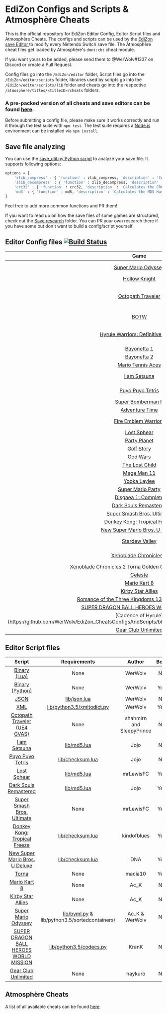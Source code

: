 # EdiZon Configs and Scripts & Atmosphère Cheats

This is the official repository for EdiZon Editor Config, Editor Script files and Atmosphère Cheats. The configs and scripts can be used by the [EdiZon save Editor
](https://github.com/WerWolv/EdiZon) to modify every Nintendo Switch save file.
The Atmosphère cheat files get loaded by Atmosphère's `dmnt:cht` cheat module.

If you want yours to be added, please send them to @WerWolv#1337 on Discord or create a Pull Request.

Config files go into the `/EdiZon/editor` folder, Script files go into the `/EdiZon/editor/scripts` folder, libraries used by scripts go into the `/EdiZon/editor/scripts/lib` folder and cheats go into the respective `/atmosphere/titles/<titleID>/cheats` folders.

### A pre-packed version of all cheats and save editors can be found [here](https://api.edizon.werwolv.net/v3/build.zip).


Before submitting a config file, please make sure it works correctly and run it through the test suite with `npm test`. The test suite requires a [Node.js](https://nodejs.org/) environment can be installed via `npm install`.


## Save file analyzing
You can use the [save_util.py Python script](https://github.com/WerWolv/EdiZon_CheatsConfigsAndScripts/blob/master/Tools/save_util.py) to analyze your save file. It supports following options:
```python
options = {
    'zlib_compress' : { 'function' : zlib_compress, 'description' : 'Compresses file with zlib. Args: < FilePath, [CompressionLevel], [StartAddress], [EndAddress] >' },
    'zlib_decompress' : { 'function' : zlib_decompress, 'description' : 'Decompresses zlib compressed file. Args: < FilePath, [StartAddress], [EndAddress] >' },
    'crc32' : { 'function' : crc32, 'description' : 'Calculates the CRC32 checksum of a file. Args: < FilePath, [StartAddress], [EndAddress] >' },
    'md5' : { 'function' : md5, 'description' : 'Calculates the MD5 Hash of a file. Args: < FilePath, [StartAddress], [EndAddress] >' }
}
```
Feel free to add more common functions and PR them!

If you want to read up on how the save files of some games are structured, check out the [Save research](https://github.com/WerWolv/EdiZon_CheatsConfigsAndScripts/tree/master/Save%20research) folder.
You can PR your own research there if you have some but don't want to build a config/script yourself.

## Editor Config files [![Build Status](https://travis-ci.com/WerWolv/EdiZon_CheatsConfigsAndScripts.svg?branch=master)](https://travis-ci.com/WerWolv/EdiZon_CheatsConfigsAndScripts)

| Game                            | Requirements            | Author    | Beta     |
|:-------------------------------:|:-----------------------:|:---------:|:--------:|
| [Super Mario Odyssey](https://github.com/WerWolv/EdiZon_CheatsConfigsAndScripts/blob/master/Configs/0100000000010000.json)             | smo.py, lib/byml.py & lib/python3.5/sortedcontainers/| Ac_K & WerWolv  | No |
| [Hollow Knight](https://github.com/WerWolv/EdiZon_CheatsConfigsAndScripts/blob/master/Configs/0100633007D48000.json)                   | json.lua & lib/json.lua | WerWolv  | No |
| [Octopath Traveler](https://github.com/WerWolv/EdiZon_CheatsConfigsAndScripts/blob/master/Configs/0100E66006406000.json) | octp.lua      | shahmirn, SleepyPrince & @x43x61x69 | No |
| [BOTW](https://github.com/WerWolv/EdiZon_CheatsConfigsAndScripts/blob/master/Configs/01007EF00011E000.json)    | bin.lua | borntohonk & macia10 | No |
| [Hyrule Warriors: Definitive Edition](https://github.com/WerWolv/EdiZon_CheatsConfigsAndScripts/blob/master/Configs/0100AE00096EA000.json) | bin.lua | borntohonk and loganavatar | No |
| [Bayonetta 1](https://github.com/WerWolv/EdiZon_CheatsConfigsAndScripts/blob/master/Configs/010076F0049A2000.json) | bin.lua | madhatter | No |
| [Bayonetta 2](https://github.com/WerWolv/EdiZon_CheatsConfigsAndScripts/blob/master/Configs/01007960049A0000.json) | bin.lua | madhatter | No |
| [Mario Tennis Aces](https://github.com/WerWolv/EdiZon_CheatsConfigsAndScripts/blob/master/Configs/0100BDE00862A000.json) | bin.lua | cubex | No |
| [I am Setsuna](https://github.com/WerWolv/EdiZon_CheatsConfigsAndScripts/blob/master/Configs/0100849000BDA000.json) | setsuna.lua & lib/md5.lua | Jojo & mrLewisFC | Yes |
| [Puyo Puyo Tetris](https://github.com/WerWolv/EdiZon_CheatsConfigsAndScripts/blob/master/Configs/010053D0001BE000.json) | puyopuyo.lua & lib/checksum.lua | Jojo | No |
| [Super Bomberman R](https://github.com/WerWolv/EdiZon_CheatsConfigsAndScripts/blob/master/Configs/01007AD00013E000.json) | bin.lua | Jojo | No |
| [Adventure Time](https://github.com/WerWolv/EdiZon_CheatsConfigsAndScripts/blob/master/Configs/0100C4E004406000.json)             | json.lua & lib/json.lua         | madhatter  | No |
| [Fire Emblem Warriors](https://github.com/WerWolv/EdiZon_CheatsConfigsAndScripts/blob/master/Configs/0100F15003E64000.json)             | bin.lua         | CrisFTW & Brawl345  | No |
| [Lost Sphear](https://github.com/WerWolv/EdiZon_CheatsConfigsAndScripts/blob/master/Configs/010077B0038B2000.json) | lostsphear.lua & lib/md5.lua | mrLewisFC | Yes |
| [Party Planet](https://github.com/WerWolv/EdiZon_CheatsConfigsAndScripts/blob/master/Configs/01004F10066B0000.json)             | bin.lua         | trueicecold  | Yes |
| [Golf Story](https://github.com/WerWolv/EdiZon_CheatsConfigsAndScripts/blob/master/Configs/0100779004172000.json)             | bin.lua         | trueicecold  | No |
| [God Wars](https://github.com/WerWolv/EdiZon_CheatsConfigsAndScripts/blob/master/Configs/0100F3D00B032000.json)             | bin.lua         | mrLewisFC | Yes |
| [The Lost Child](https://github.com/WerWolv/EdiZon_CheatsConfigsAndScripts/blob/master/Configs/01008A000A404000.json)             | bin.lua         | mrLewisFC | Yes |
| [Mega Man 11](https://github.com/WerWolv/EdiZon_CheatsConfigsAndScripts/blob/master/Configs/0100B0C0086B0000.json)             | bin.lua         | jonyluke | Yes |
| [Yooka Laylee](https://github.com/WerWolv/EdiZon_CheatsConfigsAndScripts/blob/master/Configs/0100F110029C8000.json)             | json.lua         | WerWolv | No |010036B0034E4000
| [Super Mario Party](https://github.com/WerWolv/EdiZon_CheatsConfigsAndScripts/blob/master/Configs/010036B0034E4000.json)             | bin.lua         | WerWolv | No |
| [Disgaea 1: Complete](https://github.com/WerWolv/EdiZon_CheatsConfigsAndScripts/blob/master/Configs/01004B100AF18000.json)             | bin.lua         | findonovan95 | Yes |
| [Dark Souls Remastered](https://github.com/WerWolv/EdiZon_CheatsConfigsAndScripts/blob/master/Configs/01004AB00A260000.json)             | darksouls.lua         | Jojo | Yes |
| [Super Smash Bros. Ultimate](https://github.com/WerWolv/EdiZon_CheatsConfigsAndScripts/blob/master/Configs/01006A800016E000.json)             | smash.lua         | mrLewisFC | Yes |
| [Donkey Kong: Tropical Freeze](https://github.com/WerWolv/EdiZon_CheatsConfigsAndScripts/blob/master/Configs/0100C1F0051B6000.json)           | dktf.lua          | kindofblues | Yes |
| [New Super Mario Bros. U Deluxe](https://github.com/WerWolv/EdiZon_CheatsConfigsAndScripts/blob/master/Configs/0100EA80032EA000.json)           | nsmbud.lua          | DNA | No |
| [Stardew Valley](https://github.com/WerWolv/EdiZon_CheatsConfigsAndScripts/blob/master/Configs/0100E65002BB8000.json)           | xml.py          | echo000 & WerWolv | Yes |
| [Xenoblade Chronicles 2](https://github.com/WerWolv/EdiZon_CheatsConfigsAndScripts/blob/master/Configs/0100E95004038000.json)           | bin.lua          | madhatter & macia10 | Yes |
| [Xenoblade Chronicles 2 Torna Golden Country Stand Alone](https://github.com/WerWolv/EdiZon_CheatsConfigsAndScripts/blob/master/Configs/0100C9F009F7A000.json)           | torna.py          | macia10 | Yes |
| [Celeste](https://github.com/WerWolv/EdiZon_CheatsConfigsAndScripts/blob/master/Configs/01002B30028F6000.json)           | xml.py          | WerWolv | Yes |
| [Mario Kart 8](https://github.com/WerWolv/EdiZon_CheatsConfigsAndScripts/blob/master/Configs/0100152000022000.json)           | mk8.py          | Ac_K | No |
| [Kirby Star Allies](https://github.com/WerWolv/EdiZon_CheatsConfigsAndScripts/blob/master/Configs/01007E3006DDA000.json)           | kirbysa.py          | Ac_K | No |
| [Romance of the Three Kingdoms 13 / Sangokushi 13](https://github.com/WerWolv/EdiZon_CheatsConfigsAndScripts/blob/master/Configs/0100882001380000.json)           | bin.lua          | Abenx | Yes |
| [SUPER DRAGON BALL HEROES WORLD MISSION](https://github.com/WerWolv/EdiZon_CheatsConfigsAndScripts/blob/master/Configs/0100E5E00C464000.json) | DragonBallHeroes.py | Krank | No |
| [Cadence of Hyrule](https://github.com/WerWolv/EdiZon_CheatsConfigsAndScripts/blob/master/Configs/01000B900D8B0000.json | xml.py | DNA | Yes |
| [Gear Club Unlimited](https://github.com/WerWolv/EdiZon_CheatsConfigsAndScripts/blob/master/Configs/010065E003FD8000.json)             | GearClubUnlimited.py | haykuro  | No |

## Editor Script files
| Script                            | Requirements            | Author    | Beta   |
|:---------------------------------:|:-----------------------:|:---------:|:------:|
| [Binary (Lua)](https://github.com/WerWolv/EdiZon_CheatsConfigsAndScripts/blob/master/Scripts/bin.lua) | None                 | WerWolv  | No |
| [Binary (Python)](https://github.com/WerWolv/EdiZon_CheatsConfigsAndScripts/blob/master/Scripts/bin.py) | None  | WerWolv | Yes |
| [JSON](https://github.com/WerWolv/EdiZon_CheatsConfigsAndScripts/blob/master/Scripts/json.lua) | [lib/json.lua](https://github.com/WerWolv/EdiZon_CheatsConfigsAndScripts/blob/master/Scripts/lib/json.lua) | WerWolv  | No |
| [XML](https://github.com/WerWolv/EdiZon_ConfigsAndScripts/blob/master/Scripts/xmls.py) | [lib/python3.5/xmltodict.py](https://github.com/WerWolv/EdiZon_CheatsConfigsAndScripts/blob/master/Scripts/lib/python3.5/xmltodict.py)  | WerWolv | Yes |
| [Octopath Traveler (UE4 GVAS)](https://github.com/WerWolv/EdiZon_CheatsConfigsAndScripts/blob/master/Scripts/octp.lua) | None | shahmirn and SleepyPrince | No |
| [I am Setsuna](https://github.com/WerWolv/EdiZon_CheatsConfigsAndScripts/blob/master/Scripts/setsuna.lua) | [lib/md5.lua](https://github.com/WerWolv/EdiZon_CheatsConfigsAndScripts/blob/master/Scripts/lib/md5.lua) | Jojo | No |
| [Puyo Puyo Tetris](https://github.com/WerWolv/EdiZon_CheatsConfigsAndScripts/blob/master/Scripts/puyopuyo.lua) | [lib/checksum.lua](https://github.com/WerWolv/EdiZon_CheatsConfigsAndScripts/blob/master/Scripts/lib/checksum.lua) | Jojo | No |
| [Lost Sphear](https://github.com/WerWolv/EdiZon_CheatsConfigsAndScripts/blob/master/Scripts/lostsphear.lua) | [lib/md5.lua](https://github.com/WerWolv/EdiZon_CheatsConfigsAndScripts/blob/master/Scripts/lib/md5.lua) | mrLewisFC | Yes |
| [Dark Souls Remastered](https://github.com/WerWolv/EdiZon_CheatsConfigsAndScripts/blob/master/Scripts/darksouls.lua) | [lib/md5.lua](https://github.com/WerWolv/EdiZon_CheatsConfigsAndScripts/blob/master/Scripts/lib/md5.lua) | Jojo | Yes |
| [Super Smash Bros. Ultimate](https://github.com/WerWolv/EdiZon_CheatsConfigsAndScripts/blob/master/Scripts/smash.lua) | None | mrLewisFC | Yes |
| [Donkey Kong: Tropical Freeze](https://github.com/WerWolv/EdiZon_CheatsConfigsAndScripts/blob/master/Scripts/dktf.lua) | [lib/checksum.lua](https://github.com/WerWolv/EdiZon_CheatsConfigsAndScripts/blob/master/Scripts/lib/checksum.lua)  | kindofblues | Yes |
| [New Super Mario Bros. U Deluxe](https://github.com/WerWolv/EdiZon_CheatsConfigsAndScripts/blob/master/Scripts/nsmbud.lua) | [lib/checksum.lua](https://github.com/WerWolv/EdiZon_CheatsConfigsAndScripts/blob/master/Scripts/lib/checksum.lua)  | DNA | Yes |
| [Torna](https://github.com/WerWolv/EdiZon_CheatsConfigsAndScripts/blob/master/Scripts/torna.py) | None  | macia10 | Yes |
| [Mario Kart 8](https://github.com/WerWolv/EdiZon_CheatsConfigsAndScripts/blob/master/Scripts/mk8.py) | None  | Ac_K | No |
| [Kirby Star Allies](https://github.com/WerWolv/EdiZon_CheatsConfigsAndScripts/blob/master/Scripts/kirbysa.py) | None  | Ac_K | No |
| [Super Mario Odyssey](https://github.com/WerWolv/EdiZon_CheatsConfigsAndScripts/blob/master/Scripts/smo.py) | [lib/byml.py](https://github.com/WerWolv/EdiZon_CheatsConfigsAndScripts/blob/master/Scripts/lib/byml.py) & lib/python3.5/sortedcontainers/  | Ac_K & WerWolv | No |
| [SUPER DRAGON BALL HEROES WORLD MISSION](https://github.com/WerWolv/EdiZon_CheatsConfigsAndScripts/blob/master/Scripts/DragonBallHeroes.py) | [lib/python3.5/codecs.py](https://github.com/WerWolv/EdiZon_CheatsConfigsAndScripts/blob/master/Scripts/lib/byml.py) | KranK | No |
| [Gear Club Unlimited](https://github.com/WerWolv/EdiZon_CheatsConfigsAndScripts/blob/master/Scripts/GearClubUnlimited.py) | None | haykuro | No |

## Atmosphère Cheats

A list of all available cheats can be found [here](https://github.com/WerWolv/EdiZon_CheatsConfigsAndScripts/blob/master/Cheats/README.md).

